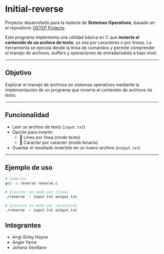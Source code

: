 # Initial-reverse

Proyecto desarrollado para la materia de **Sistemas Operativos**, basado en el repositorio [OSTEP Projects](https://github.com/remzi-arpacidusseau/ostep-projects).

Este programa implementa una utilidad básica en C que **invierte el contenido de un archivo de texto**, ya sea por caracteres o por líneas. La herramienta se ejecuta desde la línea de comandos y permite comprender el manejo de archivos, buffers y operaciones de entrada/salida a bajo nivel.

---

## Objetivo

Explorar el manejo de archivos en sistemas operativos mediante la implementación de un programa que invierta el contenido de archivos de texto.

---

## Funcionalidad

- Leer un archivo de texto (`input.txt`)
- Opción para invertir:
  - 🔁 Línea por línea (modo texto)
  - 🔁 Carácter por carácter (modo binario)
- Guardar el resultado invertido en un nuevo archivo (`output.txt`)

---

## Ejemplo de uso

```bash
# Compilar
gcc -o reverse reverse.c

# Ejecutar en modo por líneas
./reverse -l input.txt output.txt

# Ejecutar en modo por caracteres
./reverse -c input.txt output.txt

```
## Integrantes

- Angi Sirley Hoyos
- Angie Yarce
- Johana Sevillano
